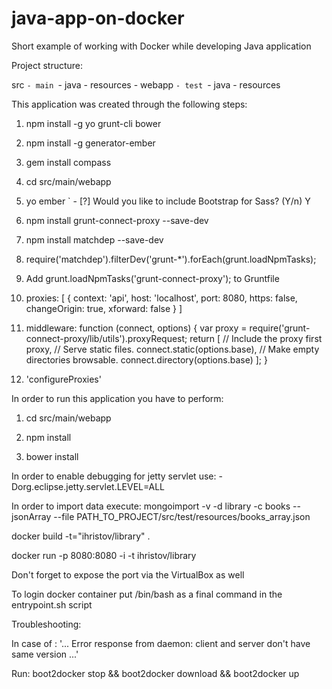 java-app-on-docker
==================

Short example of working with Docker while developing Java application
 
Project structure:

src
 `- main
     `- java
      - resources
      - webapp
 `- test
     `- java
      - resources
      
This application was created through the following steps:


1. npm install -g yo grunt-cli bower

2. npm install -g generator-ember

3. gem install compass

4. cd src/main/webapp

5. yo ember
    ` - [?] Would you like to include Bootstrap for Sass? (Y/n) Y

6. npm install grunt-connect-proxy --save-dev

7. npm install matchdep --save-dev

8. require('matchdep').filterDev('grunt-*').forEach(grunt.loadNpmTasks);

9. Add grunt.loadNpmTasks('grunt-connect-proxy'); to Gruntfile

10. proxies: [
                   {
                       context: 'api',
                       host: 'localhost',
                       port: 8080,
                       https: false,
                       changeOrigin: true,
                       xforward: false
                   }
               ]
               
11. middleware: function (connect, options) {
                var proxy = require('grunt-connect-proxy/lib/utils').proxyRequest;
                return [
                   // Include the proxy first
                   proxy,
                   // Serve static files.
                   connect.static(options.base),
                   // Make empty directories browsable.
                   connect.directory(options.base)
                ];
             } 
             
12. 'configureProxies'
             
In order to run this application you have to perform:

1. cd src/main/webapp

2. npm install

3. bower install

In order to enable debugging for jetty servlet use: -Dorg.eclipse.jetty.servlet.LEVEL=ALL

In order to import data execute: mongoimport -v -d library -c books --jsonArray --file PATH_TO_PROJECT/src/test/resources/books_array.json 

docker build -t="ihristov/library" .

docker run -p 8080:8080 -i -t ihristov/library

Don't forget to expose the port via the VirtualBox as well

To login docker container put /bin/bash as a final command in the entrypoint.sh script

Troubleshooting: 

In case of : '... Error response from daemon: client and server don't have same version ...'

Run: boot2docker stop && boot2docker download && boot2docker up